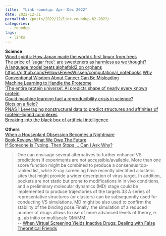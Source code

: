 ```yaml
---
title:  "Link roundup: Apr--Dec 2022"
date: 2022-12-31
permalink: /posts/2022/12/link-roundup-h2-2022/
categories: 
  - roundup
tags:
  - links
---
```

  
**Science**  
[Wood spirits: How Japan made the world’s first liquor from trees](https://www.japantimes.co.jp/life/2022/11/28/food/japan-alcohol-wood/)  
[The price of ‘sugar free’: are sweeteners as harmless as we thought?](https://www.theguardian.com/lifeandstyle/2022/dec/08/artificial-sweeteners-price-of-sugar-free-are-they-as-harmless-as-we-thought)  
[A language model beats alphafold2 on orphans](https://www.nature.com/articles/s41587-022-01466-0)  
https://github.com/FellowsFreiesWissen/computational_notebooks
[Why Conventional Wisdom About Cancer Can Be Misleading](https://lithub.com/why-conventional-wisdom-about-cancer-can-be-misleading/)  
[Machine Learning to Handle the Proteome](https://www.science.org/content/blog-post/machine-learning-handle-proteome)  
[‘The entire protein universe’: AI predicts shape of nearly every known protein](https://www.nature.com/articles/d41586-022-02083-2)  
[Could machine learning fuel a reproducibility crisis in science?](https://www.nature.com/articles/d41586-022-02035-w)  
[Blots on a field?](https://www.science.org/content/article/potential-fabrication-research-images-threatens-key-theory-alzheimers-disease)  
[PNAS \| Leveraging nonstructural data to predict structures and affinities of protein–ligand complexes](https://www.pnas.org/doi/10.1073/pnas.2112621118)  
[Breaking into the black box of artificial intelligence](https://www.nature.com/articles/d41586-022-00858-1)  
        
**Others**  
[When a Houseplant Obsession Becomes a Nightmare](https://www.wired.com/story/nightmare-houseplant-obsession-nepenthes/)  
[Book Review: What We Owe The Future](https://astralcodexten.substack.com/p/book-review-what-we-owe-the-future)  
[If Someone Is Typing, Then Stops … Can I Ask Why?](https://www.wired.com/story/if-someone-is-typing-then-stops-can-i-ask-why/) 

>One can envisage several alternatives to further enhance VS predictions if experiments are not accessible/available. More than one score function might be combined to produce a consensus top-ranked list, while X-ray screening have recently identified allosteric sites that might provide a wider description of virus target. In addition, pockets are not static but prone to modifications in in vivo conditions, and a preliminary molecular dynamics (MD) stage could be implemented to produce trajectories of the targets.33 A series of representative structures (or clusters) can be subsequently used for conducting VS simulations. MD might be also used to confirm the stability of the binding pose.Finally, the simulation of a reduced number of drugs allows to use of more advanced levels of theory, e. g., ab initio or multiscale QM/MM.<br>
-- [When Virtual Screening Yields Inactive Drugs: Dealing with False Theoretical Friends](https://onlinelibrary.wiley.com/doi/abs/10.1002/cmdc.202200278)   
